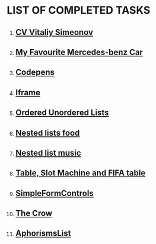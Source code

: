 <!DOCTYPE html>
<html lang="en">
<head>
    <meta charset="UTF-8">
    <meta http-equiv="X-UA-Compatible" content="IE=edge">
    <meta name="viewport" content="width=device-width, initial-scale=1.0">
    
</head>
<body>
    <h1>LIST OF COMPLETED TASKS</h1>
    <ol>
        <li><a href="./Pages/1.CV_VS.html" target="_blank" title="CV Vitaliy Simeonov"> <h2> CV Vitaliy Simeonov</h2></a></li>
        <li><a href="./Pages/2.personalPage.html" target="_blank" title="My Favourite Mercedes-benz Car"> <h2>My Favourite Mercedes-benz Car</h2></a></li>
        <li><a href="./Pages/3.selectedCodepens.html" target="_blank"> <h2>Codepens</h2></a></li>
        <li><a href="./Pages/4.Iframe16.11.22.html" target="_blank"><h2> Iframe</h2></a></li>
        <li><a href="./Pages/5.OrderedUnorderedLists.html" target="_blank"><h2>Ordered Unordered Lists</h2></a></li>
        <li><a href="./Pages/6.Nested_lists_food.html" target="_blank"><h2>Nested lists food</h2></a></li>
        <li><a href="./Pages/7.Nested_list_music.html" target="_blank"><h2>Nested list music</h2></a></li>
        <li><a href="./Pages/8.Table.html" target="_blank"><h2>Table, Slot Machine and FIFA table</h2></a></li>
        <li><a href="./Pages/9.simpleFormControls.html" target="_blank"><h2>SimpleFormControls</h2></a></li>
        <li><a href="./Pages/10.The Crow.html" target="_blank"><h2>The Crow</h2></a></li>
        <li><a href="./Pages/11AphorismsList.html" target="_blank"><h2>AphorismsList</h2></a></li>
    </ol>
</body>
</html>
